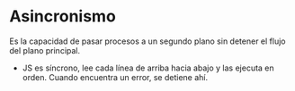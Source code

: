 # Asincronismo

Es la capacidad de pasar procesos a un segundo plano sin detener el flujo del plano principal. 

- JS es síncrono, lee cada línea de arriba hacia abajo y las ejecuta en orden. Cuando encuentra un error, se detiene ahí.


